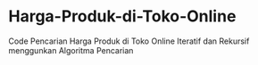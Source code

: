 # Harga-Produk-di-Toko-Online
Code Pencarian Harga Produk di Toko Online Iteratif dan Rekursif menggunkan Algoritma Pencarian
